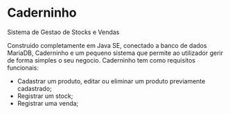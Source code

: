 # Caderninho
Sistema de Gestao de Stocks e Vendas

Construido completamente em Java SE, conectado a banco de dados MariaDB, Caderninho e um pequeno sistema que permite ao utilizador gerir de forma simples o seu negocio.
Caderninho tem como requisitos funcionais:
- Cadastrar um produto, editar ou eliminar um produto previamente cadastrado;
- Registrar um stock;
- Registrar uma venda;
